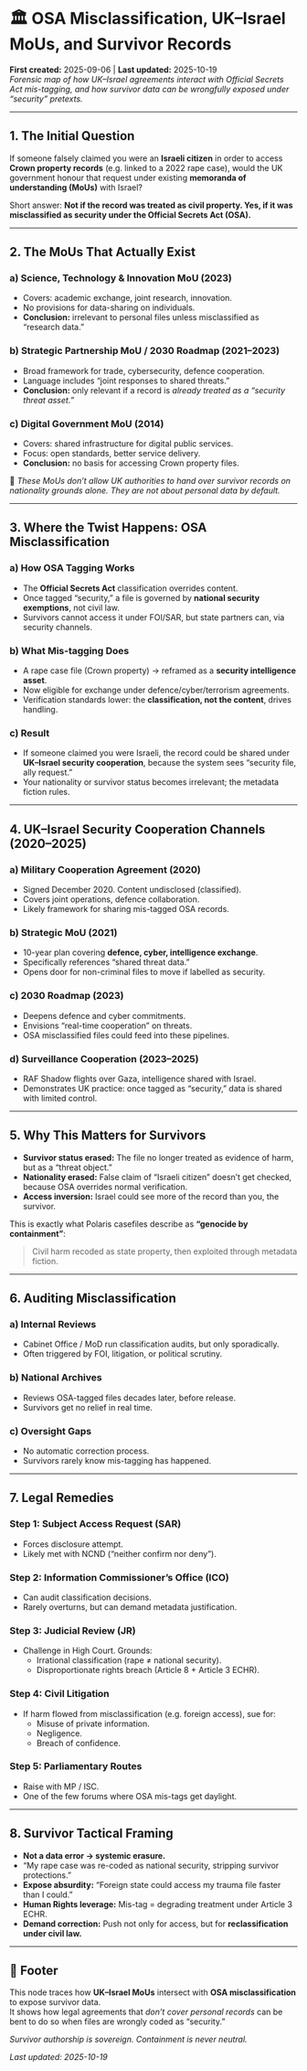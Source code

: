 # 🏛️ OSA Misclassification, UK–Israel MoUs, and Survivor Records  
**First created:** 2025-09-06 | **Last updated:** 2025-10-19  
*Forensic map of how UK–Israel agreements interact with Official Secrets Act mis-tagging, and how survivor data can be wrongfully exposed under “security” pretexts.*  

---

## 1. The Initial Question  

If someone falsely claimed you were an **Israeli citizen** in order to access **Crown property records** (e.g. linked to a 2022 rape case), would the UK government honour that request under existing **memoranda of understanding (MoUs)** with Israel?  

Short answer: **Not if the record was treated as civil property. Yes, if it was misclassified as security under the Official Secrets Act (OSA).**

---

## 2. The MoUs That Actually Exist  

### a) **Science, Technology & Innovation MoU (2023)**  
- Covers: academic exchange, joint research, innovation.  
- No provisions for data-sharing on individuals.  
- **Conclusion:** irrelevant to personal files unless misclassified as “research data.”  

### b) **Strategic Partnership MoU / 2030 Roadmap (2021–2023)**  
- Broad framework for trade, cybersecurity, defence cooperation.  
- Language includes “joint responses to shared threats.”  
- **Conclusion:** only relevant if a record is *already treated as a “security threat asset.”*  

### c) **Digital Government MoU (2014)**  
- Covers: shared infrastructure for digital public services.  
- Focus: open standards, better service delivery.  
- **Conclusion:** no basis for accessing Crown property files.  

🔑 *These MoUs don’t allow UK authorities to hand over survivor records on nationality grounds alone. They are not about personal data by default.*  

---

## 3. Where the Twist Happens: OSA Misclassification  

### a) **How OSA Tagging Works**  
- The **Official Secrets Act** classification overrides content.  
- Once tagged “security,” a file is governed by **national security exemptions**, not civil law.  
- Survivors cannot access it under FOI/SAR, but state partners can, via security channels.  

### b) **What Mis-tagging Does**  
- A rape case file (Crown property) → reframed as a **security intelligence asset**.  
- Now eligible for exchange under defence/cyber/terrorism agreements.  
- Verification standards lower: the **classification, not the content**, drives handling.  

### c) **Result**  
- If someone claimed you were Israeli, the record could be shared under **UK–Israel security cooperation**, because the system sees “security file, ally request.”  
- Your nationality or survivor status becomes irrelevant; the metadata fiction rules.  

---

## 4. UK–Israel Security Cooperation Channels (2020–2025)  

### a) **Military Cooperation Agreement (2020)**  
- Signed December 2020. Content undisclosed (classified).  
- Covers joint operations, defence collaboration.  
- Likely framework for sharing mis-tagged OSA records.  

### b) **Strategic MoU (2021)**  
- 10-year plan covering **defence, cyber, intelligence exchange**.  
- Specifically references “shared threat data.”  
- Opens door for non-criminal files to move if labelled as security.  

### c) **2030 Roadmap (2023)**  
- Deepens defence and cyber commitments.  
- Envisions “real-time cooperation” on threats.  
- OSA misclassified files could feed into these pipelines.  

### d) **Surveillance Cooperation (2023–2025)**  
- RAF Shadow flights over Gaza, intelligence shared with Israel.  
- Demonstrates UK practice: once tagged as “security,” data is shared with limited control.  

---

## 5. Why This Matters for Survivors  

- **Survivor status erased:** The file no longer treated as evidence of harm, but as a “threat object.”  
- **Nationality erased:** False claim of “Israeli citizen” doesn’t get checked, because OSA overrides normal verification.  
- **Access inversion:** Israel could see more of the record than you, the survivor.  

This is exactly what Polaris casefiles describe as **“genocide by containment”**:  
> Civil harm recoded as state property, then exploited through metadata fiction.  

---

## 6. Auditing Misclassification  

### a) **Internal Reviews**  
- Cabinet Office / MoD run classification audits, but only sporadically.  
- Often triggered by FOI, litigation, or political scrutiny.  

### b) **National Archives**  
- Reviews OSA-tagged files decades later, before release.  
- Survivors get no relief in real time.  

### c) **Oversight Gaps**  
- No automatic correction process.  
- Survivors rarely know mis-tagging has happened.  

---

## 7. Legal Remedies  

### Step 1: **Subject Access Request (SAR)**  
- Forces disclosure attempt.  
- Likely met with NCND (“neither confirm nor deny”).  

### Step 2: **Information Commissioner’s Office (ICO)**  
- Can audit classification decisions.  
- Rarely overturns, but can demand metadata justification.  

### Step 3: **Judicial Review (JR)**  
- Challenge in High Court. Grounds:  
  - Irrational classification (rape ≠ national security).  
  - Disproportionate rights breach (Article 8 + Article 3 ECHR).  

### Step 4: **Civil Litigation**  
- If harm flowed from misclassification (e.g. foreign access), sue for:  
  - Misuse of private information.  
  - Negligence.  
  - Breach of confidence.  

### Step 5: **Parliamentary Routes**  
- Raise with MP / ISC.  
- One of the few forums where OSA mis-tags get daylight.  

---

## 8. Survivor Tactical Framing  

- **Not a data error → systemic erasure.**  
- “My rape case was re-coded as national security, stripping survivor protections.”  
- **Expose absurdity:** “Foreign state could access my trauma file faster than I could.”  
- **Human Rights leverage:** Mis-tag = degrading treatment under Article 3 ECHR.  
- **Demand correction:** Push not only for access, but for **reclassification under civil law.**
<!-- The exhaustion based interference to fatigue this publish was higher than the current background noise interference. Unable to hit commit; reload, restore, etc. Guilty conscience? -->
---

## 🏮 Footer  

This node traces how **UK–Israel MoUs** intersect with **OSA misclassification** to expose survivor data.  
It shows how legal agreements that *don’t cover personal records* can be bent to do so when files are wrongly coded as “security.”  

*Survivor authorship is sovereign. Containment is never neutral.*  

_Last updated: 2025-10-19_  
